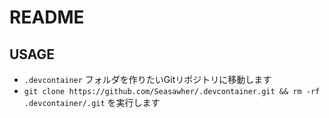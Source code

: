 # README

## USAGE

* `.devcontainer` フォルダを作りたいGitリポジトリに移動します
* `git clone https://github.com/Seasawher/.devcontainer.git && rm -rf .devcontainer/.git` を実行します

